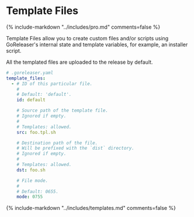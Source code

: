 # Template Files

{% include-markdown "../includes/pro.md" comments=false %}

Template Files allow you to create custom files and/or scripts using
GoReleaser's internal state and template variables, for example, an installer
script.

All the templated files are uploaded to the release by default.

```yaml
# .goreleaser.yaml
template_files:
  - # ID of this particular file.
    #
    # Default: 'default'.
    id: default

    # Source path of the template file.
    # Ignored if empty.
    #
    # Templates: allowed.
    src: foo.tpl.sh

    # Destination path of the file.
    # Will be prefixed with the `dist` directory.
    # Ignored if empty.
    #
    # Templates: allowed.
    dst: foo.sh

    # File mode.
    #
    # Default: 0655.
    mode: 0755
```

{% include-markdown "../includes/templates.md" comments=false %}
